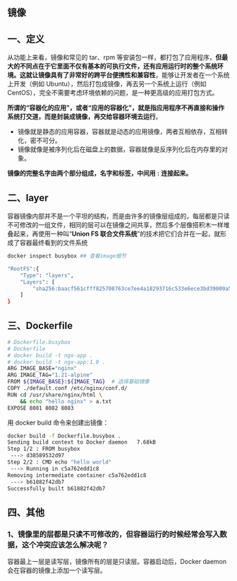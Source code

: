 ## 镜像

## 一、定义

从功能上来看，镜像和常见的 tar、rpm 等安装包一样，都打包了应用程序，**但最大的不同点在于它里面不仅有基本的可执行文件，还有应用运行时的整个系统环境。这就让镜像具有了非常好的跨平台便携性和兼容性**，能够让开发者在一个系统上开发（例如 Ubuntu），然后打包成镜像，再去另一个系统上运行（例如 CentOS），完全不需要考虑环境依赖的问题，是一种更高级的应用打包方式。

**所谓的“容器化的应用”，或者“应用的容器化”，就是指应用程序不再直接和操作系统打交道，而是封装成镜像，再交给容器环境去运行**。

- 镜像就是静态的应用容器，容器就是动态的应用镜像，两者互相依存，互相转化，密不可分。
- 镜像就像是被序列化后在磁盘上的数据，容器就像是反序列化后在内存里的对象。

**镜像的完整名字由两个部分组成，名字和标签，中间用** **:** **连接起来。**

## 二、layer

容器镜像内部并不是一个平坦的结构，而是由许多的镜像层组成的，每层都是只读不可修改的一组文件，相同的层可以在镜像之间共享，然后多个层像搭积木一样堆叠起来，再使用一种叫“**Union FS 联合文件系统**”的技术把它们合并在一起，就形成了容器最终看到的文件系统

```sh
docker inspect busybox ## 查看image细节

"RootFS":{
    "Type": "layers",
    "Layers": [
        "sha256:baacf561cfff825708763ce7ee4a18293716c533e6ece3bd39009a5fb3c804d2"
    ]
}
```

## 三、Dockerfile

```sh
# Dockerfile.busybox
# Dockerfile
# docker build -t ngx-app .
# docker build -t ngx-app:1.0 .
ARG IMAGE_BASE="nginx"
ARG IMAGE_TAG="1.21-alpine"
FROM ${IMAGE_BASE}:${IMAGE_TAG}  # 选择基础镜像
COPY ./default.conf /etc/nginx/conf.d/
RUN cd /usr/share/nginx/html \
    && echo "hello nginx" > a.txt
EXPOSE 8081 8082 8083
```

用 docker build 命令来创建出镜像：

```sh
docker build -f Dockerfile.busybox .
Sending build context to Docker daemon   7.68kB
Step 1/2 : FROM busybox
 ---> d38589532d97
Step 2/2 : CMD echo "hello world"
 ---> Running in c5a762edd1c8
Removing intermediate container c5a762edd1c8
 ---> b61882f42db7
Successfully built b61882f42db7
```

## 四、其他

### 1、镜像里的层都是只读不可修改的，但容器运行的时候经常会写入数据，这个冲突应该怎么解决呢？

容器最上一层是读写层，镜像所有的层是只读层。容器启动后，Docker daemon会在容器的镜像上添加一个读写层。
